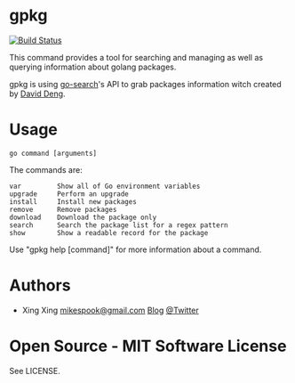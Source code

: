gpkg
====

[![Build Status](https://travis-ci.org/mikespook/gpkg.png?branch=master)](https://travis-ci.org/mikespook/gpkg)

This command provides a tool for searching and managing as well as querying information about golang packages.

gpkg is using [go-search](http://go-search.org/infoapi)'s API to grab packages information witch created by [David Deng](http://daviddengcn.com/).

Usage
=====

	go command [arguments]

The commands are:

	var			Show all of Go environment variables
	upgrade		Perform an upgrade
	install		Install new packages
	remove		Remove packages
	download	Download the package only
	search		Search the package list for a regex pattern
	show		Show a readable record for the package

Use "gpkg help [command]" for more information about a command.

Authors
=======

 * Xing Xing <mikespook@gmail.com> [Blog](http://mikespook.com) 
[@Twitter](http://twitter.com/mikespook)

Open Source - MIT Software License
==================================

See LICENSE.
